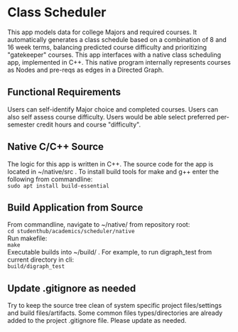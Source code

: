 # Class Scheduler
This app models data for college Majors and required courses. It automatically generates 
a class schedule based on a combination of 8 and 16 week terms, balancing predicted 
course difficulty and prioritizing "gatekeeper" courses. This app interfaces with a 
native class scheduling app, implemented in C++. This native program internally represents 
courses as Nodes and pre-reqs as edges in a Directed Graph.

## Functional Requirements
Users can self-identify Major choice and completed courses. Users can also 
self assess course difficulty. Users would be able select preferred per-semester credit 
hours and course "difficulty".

## Native C/C++ Source 
The logic for this app is written in C++. The source code for the app is located in 
~/native/src . To install build tools for make and g++ enter the following from 
commandline: <br>
`sudo apt install build-essential`

## Build Application from Source
From commandline, navigate to ~/native/ from repository root: <br>
`cd studenthub/academics/scheduler/native` <br>
Run makefile: <br>
`make` <br>
Executable builds into ~/build/ . For example, to run digraph_test from current directory 
in cli: <br>
`build/digraph_test`

## Update .gitignore as needed
Try to keep the source tree clean of system specific project files/settings and build
files/artifacts. Some common files types/directories are already added to the project .gitignore
file. Please update as needed.